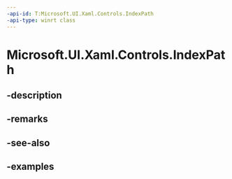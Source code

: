 ```yaml
---
-api-id: T:Microsoft.UI.Xaml.Controls.IndexPath
-api-type: winrt class
---
```


<!-- Class syntax.
public class IndexPath : IStringable
-->

# Microsoft.UI.Xaml.Controls.IndexPath

## -description

## -remarks

## -see-also

## -examples

